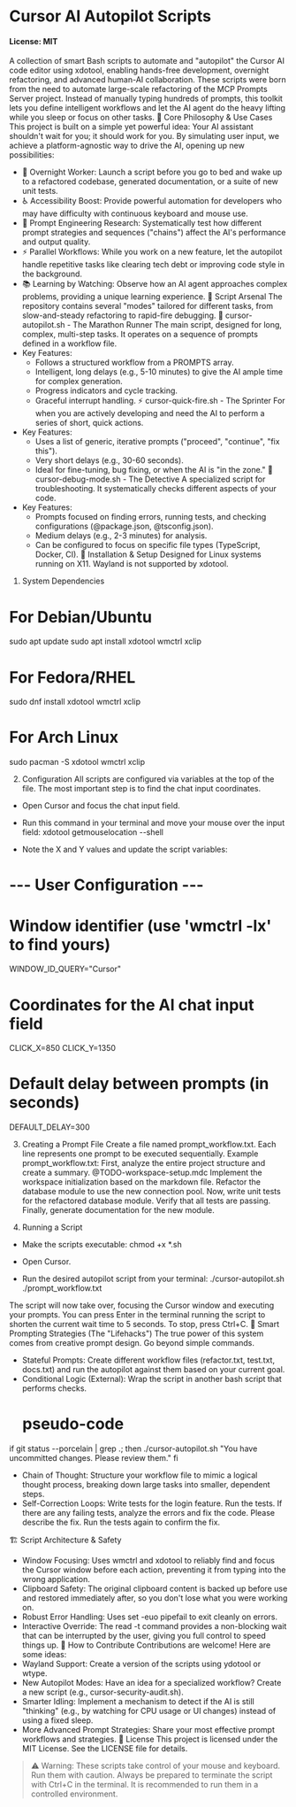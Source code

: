 # Cursor AI Autopilot Scripts
#### License: MIT

A collection of smart Bash scripts to automate and "autopilot" the Cursor AI code editor using xdotool, enabling hands-free development, overnight refactoring, and advanced human-AI collaboration.
These scripts were born from the need to automate large-scale refactoring of the MCP Prompts Server project. Instead of manually typing hundreds of prompts, this toolkit lets you define intelligent workflows and let the AI agent do the heavy lifting while you sleep or focus on other tasks.
🎯 Core Philosophy & Use Cases
This project is built on a simple yet powerful idea: Your AI assistant shouldn't wait for you; it should work for you. By simulating user input, we achieve a platform-agnostic way to drive the AI, opening up new possibilities:
 * 🤖 Overnight Worker: Launch a script before you go to bed and wake up to a refactored codebase, generated documentation, or a suite of new unit tests.
 * ♿ Accessibility Boost: Provide powerful automation for developers who may have difficulty with continuous keyboard and mouse use.
 * 🧪 Prompt Engineering Research: Systematically test how different prompt strategies and sequences ("chains") affect the AI's performance and output quality.
 * ⚡ Parallel Workflows: While you work on a new feature, let the autopilot handle repetitive tasks like clearing tech debt or improving code style in the background.
 * 📚 Learning by Watching: Observe how an AI agent approaches complex problems, providing a unique learning experience.
📁 Script Arsenal
The repository contains several "modes" tailored for different tasks, from slow-and-steady refactoring to rapid-fire debugging.
🚀 cursor-autopilot.sh - The Marathon Runner
The main script, designed for long, complex, multi-step tasks. It operates on a sequence of prompts defined in a workflow file.
 * Key Features:
   * Follows a structured workflow from a PROMPTS array.
   * Intelligent, long delays (e.g., 5-10 minutes) to give the AI ample time for complex generation.
   * Progress indicators and cycle tracking.
   * Graceful interrupt handling.
⚡ cursor-quick-fire.sh - The Sprinter
For when you are actively developing and need the AI to perform a series of short, quick actions.
 * Key Features:
   * Uses a list of generic, iterative prompts ("proceed", "continue", "fix this").
   * Very short delays (e.g., 30-60 seconds).
   * Ideal for fine-tuning, bug fixing, or when the AI is "in the zone."
🐛 cursor-debug-mode.sh - The Detective
A specialized script for troubleshooting. It systematically checks different aspects of your code.
 * Key Features:
   * Prompts focused on finding errors, running tests, and checking configurations (@package.json, @tsconfig.json).
   * Medium delays (e.g., 2-3 minutes) for analysis.
   * Can be configured to focus on specific file types (TypeScript, Docker, CI).
🔧 Installation & Setup
Designed for Linux systems running on X11. Wayland is not supported by xdotool.
1. System Dependencies
# For Debian/Ubuntu
sudo apt update
sudo apt install xdotool wmctrl xclip

# For Fedora/RHEL
sudo dnf install xdotool wmctrl xclip

# For Arch Linux
sudo pacman -S xdotool wmctrl xclip

2. Configuration
All scripts are configured via variables at the top of the file. The most important step is to find the chat input coordinates.
 * Open Cursor and focus the chat input field.
 * Run this command in your terminal and move your mouse over the input field:
   xdotool getmouselocation --shell

 * Note the X and Y values and update the script variables:
# --- User Configuration ---
# Window identifier (use 'wmctrl -lx' to find yours)
WINDOW_ID_QUERY="Cursor" 

# Coordinates for the AI chat input field
CLICK_X=850
CLICK_Y=1350

# Default delay between prompts (in seconds)
DEFAULT_DELAY=300 

3. Creating a Prompt File
Create a file named prompt_workflow.txt. Each line represents one prompt to be executed sequentially.
Example prompt_workflow.txt:
First, analyze the entire project structure and create a summary.
@TODO-workspace-setup.mdc Implement the workspace initialization based on the markdown file.
Refactor the database module to use the new connection pool.
Now, write unit tests for the refactored database module.
Verify that all tests are passing.
Finally, generate documentation for the new module.

4. Running a Script
 * Make the scripts executable:
   chmod +x *.sh

 * Open Cursor.
 * Run the desired autopilot script from your terminal:
   ./cursor-autopilot.sh ./prompt_workflow.txt

The script will now take over, focusing the Cursor window and executing your prompts. You can press Enter in the terminal running the script to shorten the current wait time to 5 seconds. To stop, press Ctrl+C.
🧠 Smart Prompting Strategies (The "Lifehacks")
The true power of this system comes from creative prompt design. Go beyond simple commands.
 * Stateful Prompts: Create different workflow files (refactor.txt, test.txt, docs.txt) and run the autopilot against them based on your current goal.
 * Conditional Logic (External): Wrap the script in another bash script that performs checks.
   # pseudo-code
if git status --porcelain | grep .; then
  ./cursor-autopilot.sh "You have uncommitted changes. Please review them."
fi

 * Chain of Thought: Structure your workflow file to mimic a logical thought process, breaking down large tasks into smaller, dependent steps.
 * Self-Correction Loops:
   Write tests for the login feature.
Run the tests.
If there are any failing tests, analyze the errors and fix the code. Please describe the fix.
Run the tests again to confirm the fix.

🏗️ Script Architecture & Safety
 * Window Focusing: Uses wmctrl and xdotool to reliably find and focus the Cursor window before each action, preventing it from typing into the wrong application.
 * Clipboard Safety: The original clipboard content is backed up before use and restored immediately after, so you don't lose what you were working on.
 * Robust Error Handling: Uses set -euo pipefail to exit cleanly on errors.
 * Interactive Override: The read -t command provides a non-blocking wait that can be interrupted by the user, giving you full control to speed things up.
🤝 How to Contribute
Contributions are welcome! Here are some ideas:
 * Wayland Support: Create a version of the scripts using ydotool or wtype.
 * New Autopilot Modes: Have an idea for a specialized workflow? Create a new script (e.g., cursor-security-audit.sh).
 * Smarter Idling: Implement a mechanism to detect if the AI is still "thinking" (e.g., by watching for CPU usage or UI changes) instead of using a fixed sleep.
 * More Advanced Prompt Strategies: Share your most effective prompt workflows and strategies.
📄 License
This project is licensed under the MIT License. See the LICENSE file for details.
> ⚠️ Warning: These scripts take control of your mouse and keyboard. Run them with caution. Always be prepared to terminate the script with Ctrl+C in the terminal. It is recommended to run them in a controlled environment.
> 
